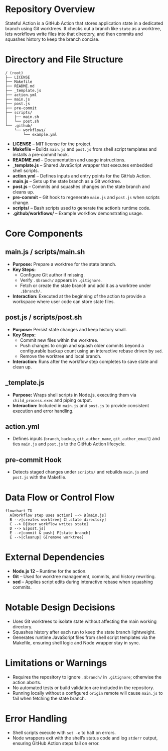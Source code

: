# Repository Overview

Stateful Action is a GitHub Action that stores application state in a dedicated branch using Git worktrees. It checks out a branch like `state` as a worktree, lets workflows write files into that directory, and then commits and squashes history to keep the branch concise.

# Directory and File Structure
```
/ (root)
├── LICENSE
├── Makefile
├── README.md
├── _template.js
├── action.yml
├── main.js
├── post.js
├── pre-commit
├── scripts/
│   ├── main.sh
│   └── post.sh
└── .github/
    └── workflows/
        └── example.yml
```
- **LICENSE** – MIT license for the project.
- **Makefile** – Builds `main.js` and `post.js` from shell script templates and installs a pre-commit hook.
- **README.md** – Documentation and usage instructions.
- **_template.js** – Shared JavaScript wrapper that executes embedded shell scripts.
- **action.yml** – Defines inputs and entry points for the GitHub Action.
- **main.js** – Sets up the state branch as a Git worktree.
- **post.js** – Commits and squashes changes on the state branch and cleans up.
- **pre-commit** – Git hook to regenerate `main.js` and `post.js` when scripts change.
- **scripts/** – Bash scripts used to generate the action’s runtime code.
- **.github/workflows/** – Example workflow demonstrating usage.

# Core Components

## main.js / scripts/main.sh
- **Purpose:** Prepare a worktree for the state branch.
- **Key Steps:**
  - Configure Git author if missing.
  - Verify `.$branch/` appears in `.gitignore`.
  - Fetch or create the state branch and add it as a worktree under `.$branch/`.
- **Interaction:** Executed at the beginning of the action to provide a workspace where user code can store state files.

## post.js / scripts/post.sh
- **Purpose:** Persist state changes and keep history small.
- **Key Steps:**
  - Commit new files within the worktree.
  - Push changes to origin and squash older commits beyond a configurable backup count using an interactive rebase driven by `sed`.
  - Remove the worktree and local branch.
- **Interaction:** Runs after the workflow step completes to save state and clean up.

## _template.js
- **Purpose:** Wraps shell scripts in Node.js, executing them via `child_process.exec` and piping output.
- **Interaction:** Included in `main.js` and `post.js` to provide consistent execution and error handling.

## action.yml
- Defines inputs (`branch`, `backup`, `git_author_name`, `git_author_email`) and ties `main.js` and `post.js` to the GitHub Action lifecycle.

## pre-commit Hook
- Detects staged changes under `scripts/` and rebuilds `main.js` and `post.js` with the Makefile.

# Data Flow or Control Flow

```mermaid
flowchart TD
  A[Workflow step uses action] --> B[main.js]
  B -->|creates worktree| C[.state directory]
  C --> D[User workflow writes state]
  D --> E[post.js]
  E -->|commit & push| F[state branch]
  E -->|cleanup| G[remove worktree]
```

# External Dependencies
- **Node.js 12** – Runtime for the action.
- **Git** – Used for worktree management, commits, and history rewriting.
- **sed** – Applies script edits during interactive rebase when squashing commits.

# Notable Design Decisions
- Uses Git worktrees to isolate state without affecting the main working directory.
- Squashes history after each run to keep the state branch lightweight.
- Generates runtime JavaScript files from shell script templates via the Makefile, ensuring shell logic and Node wrapper stay in sync.

# Limitations or Warnings
- Requires the repository to ignore `.$branch/` in `.gitignore`; otherwise the action aborts.
- No automated tests or build validation are included in the repository.
- Running locally without a configured `origin` remote will cause `main.js` to fail when fetching the state branch.

# Error Handling
- Shell scripts execute with `set -e` to halt on errors.
- Node wrappers exit with the shell’s status code and log `stderr` output, ensuring GitHub Action steps fail on error.

